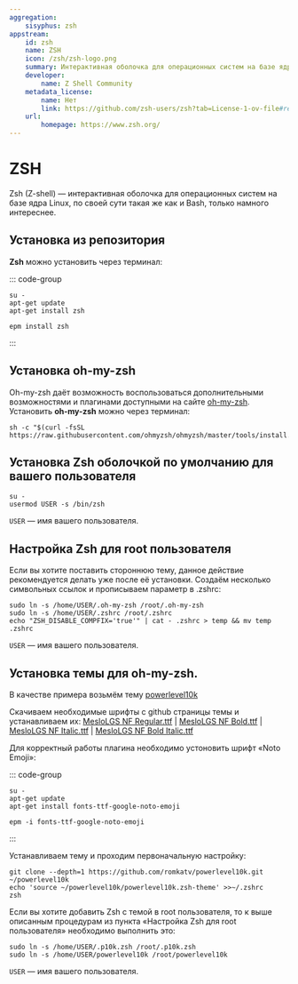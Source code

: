 ```yaml
---
aggregation:
    sisyphus: zsh
appstream:
    id: zsh
    name: ZSH
    icon: /zsh/zsh-logo.png
    summary: Интерактивная оболочка для операционных систем на базе ядра Linux
    developer:
        name: Z Shell Community
    metadata_license:
        name: Нет
        link: https://github.com/zsh-users/zsh?tab=License-1-ov-file#readme
    url:
        homepage: https://www.zsh.org/
---
```


# ZSH

Zsh (Z-shell) — интерактивная оболочка для операционных систем на базе ядра Linux, по своей сути такая же как и Bash, только намного интереснее.

## Установка из репозитория

**Zsh** можно установить через терминал:

::: code-group

```shell[apt-get]
su -
apt-get update
apt-get install zsh
```

```shell[epm]
epm install zsh
```

:::

## Установка oh-my-zsh

Oh-my-zsh даёт возможность воспользоваться дополнительными возможностями и плагинами доступными на сайте [oh-my-zsh](https://ohmyz.sh/). Установить **oh-my-zsh** можно через терминал:

```shell
sh -c "$(curl -fsSL https://raw.githubusercontent.com/ohmyzsh/ohmyzsh/master/tools/install.sh)"
```

## Установка Zsh оболочкой по умолчанию для вашего пользователя

```shell
su -
usermod USER -s /bin/zsh
```

`USER` — имя вашего пользователя.

## Настройка Zsh для root пользователя

Если вы хотите поставить стороннюю тему, данное действие рекомендуется делать уже после её установки.
Создаём несколько символьных ссылок и прописываем параметр в .zshrc:

```shell
sudo ln -s /home/USER/.oh-my-zsh /root/.oh-my-zsh
sudo ln -s /home/USER/.zshrc /root/.zshrc
echo "ZSH_DISABLE_COMPFIX='true'" | cat - .zshrc > temp && mv temp .zshrc
```

`USER` — имя вашего пользователя.

## Установка темы для oh-my-zsh.

В качестве примера возьмём тему [powerlevel10k](https://github.com/romkatv/powerlevel10k)

Скачиваем необходимые шрифты с github страницы темы и устанавливаем их: [MesloLGS NF Regular.ttf](https://github.com/romkatv/powerlevel10k-media/raw/master/MesloLGS%20NF%20Regular.ttf) | [MesloLGS NF Bold.ttf](https://github.com/romkatv/powerlevel10k-media/raw/master/MesloLGS%20NF%20Bold.ttf) | [MesloLGS NF Italic.ttf](https://github.com/romkatv/powerlevel10k-media/raw/master/MesloLGS%20NF%20Italic.ttf) | [MesloLGS NF Bold Italic.ttf](https://github.com/romkatv/powerlevel10k-media/raw/master/MesloLGS%20NF%20Bold%20Italic.ttf)

Для корректный работы плагина необходимо устоновить шрифт «Noto Emoji»:

::: code-group

```shell[apt-get]
su -
apt-get update
apt-get install fonts-ttf-google-noto-emoji
```

```shell[epm]
epm -i fonts-ttf-google-noto-emoji
```

:::

Устанавливаем тему и проходим первоначальную настройку:

```shell
git clone --depth=1 https://github.com/romkatv/powerlevel10k.git ~/powerlevel10k
echo 'source ~/powerlevel10k/powerlevel10k.zsh-theme' >>~/.zshrc
zsh
```

Если вы хотите добавить Zsh с темой в root пользователя, то к выше описанным процедурам из пункта «Настройка Zsh для root пользователя» необходимо выполнить это:

```shell
sudo ln -s /home/USER/.p10k.zsh /root/.p10k.zsh
sudo ln -s /home/USER/powerlevel10k /root/powerlevel10k
```

`USER` — имя вашего пользователя.
